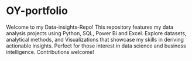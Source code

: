 # OY-portfolio
 Welcome to my Data-insights-Repo! This repository features my data analysis projects using Python, SQL, Power Bi and Excel. Explore datasets, analytical methods, and Visualizations that showcase my skills in deriving actionable insights. Perfect for those  interest  in data science and business intelligence. Contributions welcome!
